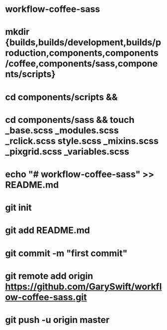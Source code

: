 # workflow-coffee-sass

# mkdir {builds,builds/development,builds/production,components,components/coffee,components/sass,components/scripts}

# cd components/scripts && 

# cd components/sass && touch _base.scss _modules.scss _rclick.scss style.scss _mixins.scss _pixgrid.scss _variables.scss

# echo "# workflow-coffee-sass" >> README.md
# git init
# git add README.md
# git commit -m "first commit"
# git remote add origin https://github.com/GarySwift/workflow-coffee-sass.git
# git push -u origin master